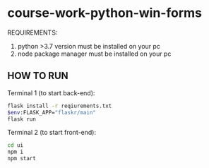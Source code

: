 # course-work-python-win-forms

REQUIREMENTS:
1) python >3.7 version must be installed on your pc
2) node package manager must be installed on your pc

HOW TO RUN
-

Terminal 1 (to start back-end):
```bash for windows
flask install -r reqiurements.txt
$env:FLASK_APP="flaskr/main"
flask run
```

Terminal 2 (to start front-end):
```bash
cd ui
npm i
npm start
```